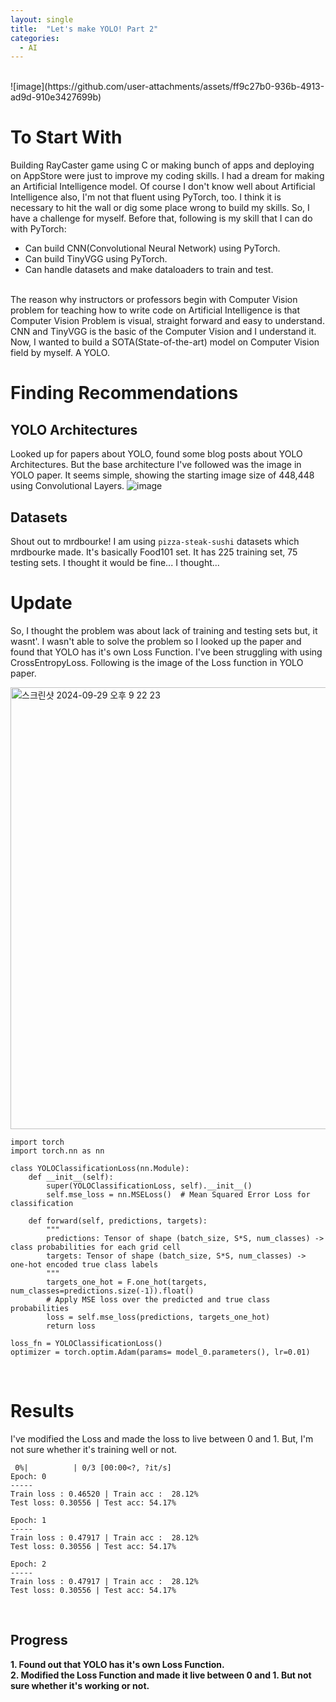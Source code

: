 ```yaml
---
layout: single
title:  "Let's make YOLO! Part 2"
categories:
  - AI
---
```


<br>
![image](https://github.com/user-attachments/assets/ff9c27b0-936b-4913-ad9d-910e3427699b)


# To Start With
Building RayCaster game using C or making bunch of apps and deploying on AppStore were just to improve my coding skills. I had a dream for making an Artificial Intelligence model. Of course I don't know well about Artificial Intelligence also, I'm not that fluent using PyTorch, too. I think it is necessary to hit the wall or dig some place wrong to build my skills. So, I have a challenge for myself. Before that, following is my skill that I can do with PyTorch: <br>
* Can build CNN(Convolutional Neural Network) using PyTorch.
* Can build TinyVGG using PyTorch.
* Can handle datasets and make dataloaders to train and test.
<br>
The reason why instructors or professors begin with Computer Vision problem for teaching how to write code on Artificial Intelligence is that Computer Vision Problem is visual, straight forward and easy to understand. CNN and TinyVGG is the basic of the Computer Vision and I understand it. Now, I wanted to build a SOTA(State-of-the-art) model on Computer Vision field by myself. A YOLO.
<br>

# Finding Recommendations
## YOLO Architectures
Looked up for papers about YOLO, found some blog posts about YOLO Architectures. But the base architecture I've followed was the image in YOLO paper. It seems simple, showing the starting image size of 448,448 using Convolutional Layers.
![image](https://github.com/user-attachments/assets/ed55c98e-ef96-45e6-9488-5409262cd48e)

## Datasets
Shout out to mrdbourke! I am using `pizza-steak-sushi` datasets which mrdbourke made. It's basically Food101 set. It has 225 training set, 75 testing sets. I thought it would be fine... I thought...
<br>

# Update
So, I thought the problem was about lack of training and testing sets but, it wasnt'. I wasn't able to solve the problem so I looked up the paper and found that YOLO has it's own Loss Function. I've been struggling with using CrossEntropyLoss. Following is the image of the Loss function in YOLO paper. <br>

<img width="707" alt="스크린샷 2024-09-29 오후 9 22 23" src="https://github.com/user-attachments/assets/be244047-3ac9-40ce-b6c5-e3e8cd8f11ac">

```
import torch
import torch.nn as nn

class YOLOClassificationLoss(nn.Module):
    def __init__(self):
        super(YOLOClassificationLoss, self).__init__()
        self.mse_loss = nn.MSELoss()  # Mean Squared Error Loss for classification

    def forward(self, predictions, targets):
        """
        predictions: Tensor of shape (batch_size, S*S, num_classes) -> class probabilities for each grid cell
        targets: Tensor of shape (batch_size, S*S, num_classes) -> one-hot encoded true class labels
        """
        targets_one_hot = F.one_hot(targets, num_classes=predictions.size(-1)).float()
        # Apply MSE loss over the predicted and true class probabilities
        loss = self.mse_loss(predictions, targets_one_hot)
        return loss
```

```
loss_fn = YOLOClassificationLoss()
optimizer = torch.optim.Adam(params= model_0.parameters(), lr=0.01)
```

<br>

# Results
I've modified the Loss and made the loss to live between 0 and 1. But, I'm not sure whether it's training well or not.
```
 0%|          | 0/3 [00:00<?, ?it/s]
Epoch: 0
-----
Train loss : 0.46520 | Train acc :  28.12%
Test loss: 0.30556 | Test acc: 54.17% 

Epoch: 1
-----
Train loss : 0.47917 | Train acc :  28.12%
Test loss: 0.30556 | Test acc: 54.17% 

Epoch: 2
-----
Train loss : 0.47917 | Train acc :  28.12%
Test loss: 0.30556 | Test acc: 54.17% 
```
<br>

## Progress
**1. Found out that YOLO has it's own Loss Function.** <br>
**2. Modified the Loss Function and made it live between 0 and 1. But not sure whether it's working or not.** <br>
<br>

